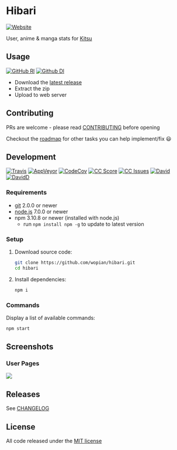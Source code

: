 # Hibari
[![Website]][8]

User, anime & manga stats for [Kitsu][0]

## Usage
[![GitHub Rl]][1]
[![Github Dl]][1]

- Download the [latest release][1]
- Extract the zip
- Upload to web server

## Contributing

PRs are welcome - please read [CONTRIBUTING](CONTRIBUTING.md) before opening

Checkout the [roadmap](https://github.com/wopian/hibari/projects/1) for other tasks you can help
implement/fix 😃

## Development
[![Travis]][2]
[![AppVeyor]][10]
[![CodeCov]][9]
[![CC Score]][3]
[![CC Issues]][4]
[![David]][6]
[![DavidD]][7]

### Requirements
- [git](https://git-scm.com/) 2.0.0 or newer
- [node.js](https://nodejs.org) 7.0.0 or newer
- npm 3.10.8 or newer (installed with node.js)
  - run `npm install npm -g` to update to latest version

### Setup
1. Download source code:

    ```bash
    git clone https://github.com/wopian/hibari.git
    cd hibari
    ```
1. Install dependencies:

    ```bash
    npm i
    ```

### Commands
Display a list of available commands:
```bash
npm start
```

## Screenshots
### User Pages
![](https://cdn.rawgit.com/wopian/hibari/6860ee63/screenshots/user.png)

## Releases
See [CHANGELOG][5]

## License
All code released under the [MIT license](LICENSE.md)

[GitHub Rl]:https://img.shields.io/github/release/wopian/hibari.svg?style=flat-square
[GitHub Dl]:https://img.shields.io/github/downloads/wopian/hibari/total.svg?style=flat-square
[Travis]:https://img.shields.io/travis/wopian/hibari/master.svg?style=flat-square&label=linux%20%26%20macOS
[CC Score]:https://img.shields.io/codeclimate/github/wopian/hibari.svg?style=flat-square
[CC Issues]:https://img.shields.io/codeclimate/issues/github/wopian/hibari.svg?style=flat-square
[David]:https://img.shields.io/david/wopian/hibari.svg?style=flat-square
[DavidD]:https://img.shields.io/david/dev/wopian/hibari.svg?style=flat-square
[Website]:https://img.shields.io/website-up-down-green-red/https/hb.wopian.me.svg?style=flat-square
[CodeCov]:https://img.shields.io/codecov/c/github/wopian/hibari.svg?style=flat-square
[AppVeyor]:https://img.shields.io/appveyor/ci/wopian/hibari/master.svg?style=flat-square&label=windows

[0]:https://kitsu.io
[1]:https://github.com/wopian/hibari/releases
[2]:https://travis-ci.org/wopian/hibari
[3]:https://codeclimate.com/github/wopian/hibari
[4]:https://codeclimate.com/github/wopian/hibari/issues
[5]:https://github.com/wopian/hibari/blob/master/CHANGELOG.md
[6]:https://david-dm.org/wopian/hibari
[7]:https://david-dm.org/wopian/hibari?type=dev
[8]:https://hb.wopian.me
[9]:https://codecov.io/gh/wopian/hibari
[10]:https://ci.appveyor.com/project/wopian/hibari
